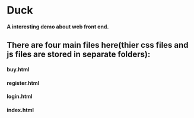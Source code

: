 # Duck
**A interesting demo about web front end.**
## There are four main files here(thier css files and js files are stored in separate folders):
#### buy.html
#### register.html
#### login.html
#### index.html

